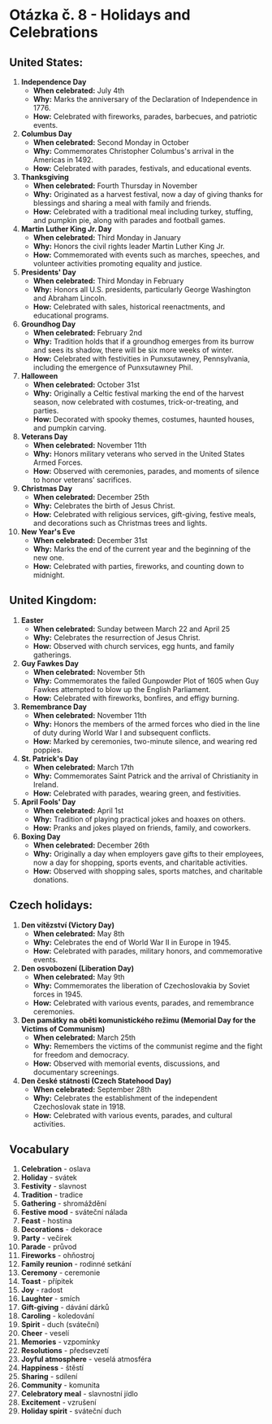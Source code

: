# Otázka č. 8 - Holidays and Celebrations

## United States:
1. **Independence Day**
   - **When celebrated:** July 4th
   - **Why:** Marks the anniversary of the Declaration of Independence in 1776.
   - **How:** Celebrated with fireworks, parades, barbecues, and patriotic events.
2. **Columbus Day**
   - **When celebrated:** Second Monday in October
   - **Why:** Commemorates Christopher Columbus's arrival in the Americas in 1492.
   - **How:** Celebrated with parades, festivals, and educational events.
3. **Thanksgiving**
   - **When celebrated:** Fourth Thursday in November
   - **Why:** Originated as a harvest festival, now a day of giving thanks for blessings and sharing a meal with family and friends.
   - **How:** Celebrated with a traditional meal including turkey, stuffing, and pumpkin pie, along with parades and football games.
4. **Martin Luther King Jr. Day**
   - **When celebrated:** Third Monday in January
   - **Why:** Honors the civil rights leader Martin Luther King Jr.
   - **How:** Commemorated with events such as marches, speeches, and volunteer activities promoting equality and justice.
5. **Presidents' Day**
   - **When celebrated:** Third Monday in February
   - **Why:** Honors all U.S. presidents, particularly George Washington and Abraham Lincoln.
   - **How:** Celebrated with sales, historical reenactments, and educational programs.
6. **Groundhog Day**
   - **When celebrated:** February 2nd
   - **Why:** Tradition holds that if a groundhog emerges from its burrow and sees its shadow, there will be six more weeks of winter.
   - **How:** Celebrated with festivities in Punxsutawney, Pennsylvania, including the emergence of Punxsutawney Phil.
7. **Halloween**
   - **When celebrated:** October 31st
   - **Why:** Originally a Celtic festival marking the end of the harvest season, now celebrated with costumes, trick-or-treating, and parties.
   - **How:** Decorated with spooky themes, costumes, haunted houses, and pumpkin carving.
8. **Veterans Day**
   - **When celebrated:** November 11th
   - **Why:** Honors military veterans who served in the United States Armed Forces.
   - **How:** Observed with ceremonies, parades, and moments of silence to honor veterans' sacrifices.
9. **Christmas Day**
   - **When celebrated:** December 25th
   - **Why:** Celebrates the birth of Jesus Christ.
   - **How:** Celebrated with religious services, gift-giving, festive meals, and decorations such as Christmas trees and lights.
10. **New Year's Eve**
    - **When celebrated:** December 31st
    - **Why:** Marks the end of the current year and the beginning of the new one.
    - **How:** Celebrated with parties, fireworks, and counting down to midnight.

## United Kingdom:
1. **Easter**
   - **When celebrated:** Sunday between March 22 and April 25
   - **Why:** Celebrates the resurrection of Jesus Christ.
   - **How:** Observed with church services, egg hunts, and family gatherings.
2. **Guy Fawkes Day**
   - **When celebrated:** November 5th
   - **Why:** Commemorates the failed Gunpowder Plot of 1605 when Guy Fawkes attempted to blow up the English Parliament.
   - **How:** Celebrated with fireworks, bonfires, and effigy burning.
3. **Remembrance Day**
   - **When celebrated:** November 11th
   - **Why:** Honors the members of the armed forces who died in the line of duty during World War I and subsequent conflicts.
   - **How:** Marked by ceremonies, two-minute silence, and wearing red poppies.
4. **St. Patrick's Day**
   - **When celebrated:** March 17th
   - **Why:** Commemorates Saint Patrick and the arrival of Christianity in Ireland.
   - **How:** Celebrated with parades, wearing green, and festivities.
5. **April Fools' Day**
   - **When celebrated:** April 1st
   - **Why:** Tradition of playing practical jokes and hoaxes on others.
   - **How:** Pranks and jokes played on friends, family, and coworkers.
6. **Boxing Day**
   - **When celebrated:** December 26th
   - **Why:** Originally a day when employers gave gifts to their employees, now a day for shopping, sports events, and charitable activities.
   - **How:** Observed with shopping sales, sports matches, and charitable donations.

## Czech holidays:
1. **Den vítězství (Victory Day)**
   - **When celebrated:** May 8th
   - **Why:** Celebrates the end of World War II in Europe in 1945.
   - **How:** Celebrated with parades, military honors, and commemorative events.
2. **Den osvobození (Liberation Day)**
   - **When celebrated:** May 9th
   - **Why:** Commemorates the liberation of Czechoslovakia by Soviet forces in 1945.
   - **How:** Celebrated with various events, parades, and remembrance ceremonies.
3. **Den památky na oběti komunistického režimu (Memorial Day for the Victims of Communism)**
   - **When celebrated:** March 25th
   - **Why:** Remembers the victims of the communist regime and the fight for freedom and democracy.
   - **How:** Observed with memorial events, discussions, and documentary screenings.
4. **Den české státnosti (Czech Statehood Day)**
   - **When celebrated:** September 28th
   - **Why:** Celebrates the establishment of the independent Czechoslovak state in 1918.
   - **How:** Celebrated with various events, parades, and cultural activities.

## Vocabulary
1. **Celebration** - oslava
2. **Holiday** - svátek
3. **Festivity** - slavnost
4. **Tradition** - tradice
5. **Gathering** - shromáždění
6. **Festive mood** - sváteční nálada
7. **Feast** - hostina
8. **Decorations** - dekorace
9. **Party** - večírek
10. **Parade** - průvod
11. **Fireworks** - ohňostroj
12. **Family reunion** - rodinné setkání
13. **Ceremony** - ceremonie
14. **Toast** - přípitek
15. **Joy** - radost
16. **Laughter** - smích
17. **Gift-giving** - dávání dárků
18. **Caroling** - koledování
19. **Spirit** - duch (sváteční)
20. **Cheer** - veselí
21. **Memories** - vzpomínky
22. **Resolutions** - předsevzetí
23. **Joyful atmosphere** - veselá atmosféra
24. **Happiness** - štěstí
25. **Sharing** - sdílení
26. **Community** - komunita
27. **Celebratory meal** - slavnostní jídlo
28. **Excitement** - vzrušení
29. **Holiday spirit** - sváteční duch
